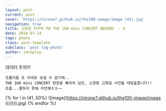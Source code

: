 ```yaml
---
layout: post
current: post
cover: 'https://nirone7.github.io/the100-image/image (41).jpg'
navigation: true
title: 고화질 피카부 PD THE 100 mini CONCERT BEHIND  - 4
date: 2018-07-14
tags: photo 
class: post-template
subclass: 'post tag-photo'
author: imreplay
---
```


데이터 주의!!!

```
프롬이들 또 이대로 보낼 수 없기에..
THE 100 mini CONCERT 현장을 빼곡히 담은, 소장용 고화질 사진들 대방출합니다!!
흐흡...쿨하지 못해 미안해ㅐㅐ~~
```

{% for i in (41..50%}
![image](https://nirone7.github.io/the100-image/image ({{i}}).jpg)
{% endfor %}
